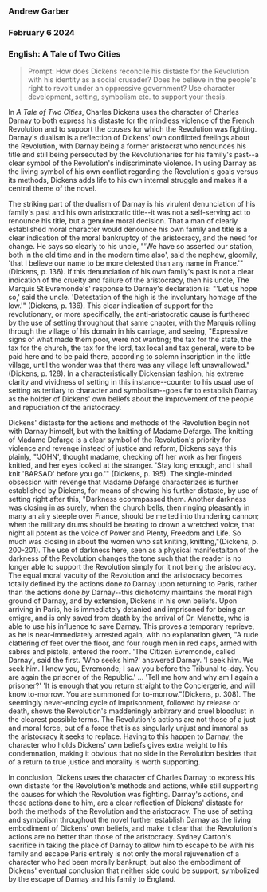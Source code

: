 ### Andrew Garber
### February 6 2024
### English: A Tale of Two Cities

> Prompt: How does Dickens reconcile his distaste for the Revolution with his identity as a social crusader? Does he believe in the people's right to revolt under an oppressive government? Use character development, setting, symbolism etc. to support your thesis. 

In *A Tale of Two Cities*, Charles Dickens uses the character of Charles Darnay to both express his distaste for the mindless violence of the French Revolution and to support the *causes* for which the Revolution was fighting. Darnay's dualism is a reflection of Dickens' own conflicted feelings about the Revolution, with Darnay being a former aristocrat who renounces his title and still being persecuted by the Revolutionaries for his family's past--a clear symbol of the Revolution's indiscriminate violence. In using Darnay as the living symbol of his own conflict regarding the Revolution's goals versus its methods, Dickens adds life to his own internal struggle and makes it a central theme of the novel.

The striking part of the dualism of Darnay is his virulent denunciation of his family's past and his own aristocratic title--it was not a self-serving act to renounce his title, but a genuine moral decision. That a man of clearly established moral character would denounce his own family and title is a clear indication of the moral bankruptcy of the aristocracy, and the need for change. He says so clearly to his uncle, "'We have so asserted our station, both in the old time and in the modern time also', said the nephew, gloomily, 'that I believe our name to be more detested than any name in France.'" (Dickens, p. 136). If this denunciation of his own family's past is not a clear indication of the cruelty and failure of the aristocracy, then his uncle, The Marquis St Evremonde's' response to Darnay's declaration is: "'Let us hope so,' said the uncle. 'Detestation of the high is the involuntary homage of the low.'" (Dickens, p. 136). This clear indication of support for the revolutionary, or more specifically, the anti-aristocratic cause is furthered by the use of setting throughout that same chapter, with the Marquis rolling through the village of his domain in his carriage, and seeing, "Expressive signs of what made them poor, were not wanting; the tax for the state, the tax for the church, the tax for the lord, tax local and tax general, were to be paid here and to be paid there, according to solemn inscription in the little village, until the wonder was that there was any village left unswallowed." (Dickens, p. 128). In a characteristically Dickensian fashion, his extreme clarity and vividness of setting in this instance--counter to his usual use of setting as tertiary to character and symbolism--goes far to establish Darnay as the holder of Dickens' own beliefs about the improvement of the people and repudiation of the aristocracy.

Dickens' distaste for the actions and methods of the Revolution begin not with Darnay himself, but with the knitting of Madame Defarge. The knitting of Madame Defarge is a clear symbol of the Revolution's priority for violence and revenge instead of justice and reform, Dickens says this plainly, "'JOHN', thought madame, checking off her work as her fingers knitted, and her eyes looked at the stranger. 'Stay long enough, and I shall knit 'BARSAD' before you go.'" (Dickens, p. 195). The single-minded obsession with revenge that Madame Defarge characterizes is further established by Dickens, for means of showing his further distaste, by use of setting right after this, "Darkness econmpassed them. Another darkness was closing in as surely, when the church bells, then ringing pleasantly in many an airy steeple over France, should be melted into thundering cannon; when the military drums should be beating to drown a wretched voice, that night all potent as the voice of Power and Plenty, Freedom and Life. So much was closing in about the women who sat kniting, knitting,"(Dickens, p. 200-201). The use of darkness here, seen as a physical manifestaiton of the darkness of the Revolution changes the tone such that the reader is no longer able to support the Revolution simply for it not being the aristocracy. The equal moral vacuity of the Revolution and the aristocracy becomes totally defined by the actions done *to* Darnay upon returning to Paris, rather than the actions done *by* Darnay--this dichotomy maintains the moral high ground of Darnay, and by extension, Dickens in his own beliefs. Upon arriving in Paris, he is immediately detanied and imprisoned for being an emigre, and is only saved from death by the arrival of Dr. Manette, who is able to use his influence to save Darnay. This proves a temporary reprieve, as he is near-immediately arrested again, with no explanation given, "A rude clattering of feet over the floor, and four rough men in red caps, armed with sabres and pistols, entered the room. 'The Citizen Evremonde, called Darnay', said the first. 'Who seeks him?' answered Darnay. 'I seek him. We seek him. I know you, Evremonde; I saw you before the Tribunal to-day. You are again the prisoner of the Republic.' ... 'Tell me how and why am I again a prisoner?' 'It is enough that you return straight to the Conciergerie, and will know to-morrow. You are summoned for to-morrow."(Dickens, p. 308). The seemingly never-ending cycle of imprisonment, followed by release or death, shows the Revolution's maddeningly arbitrary and cruel bloodlust in the clearest possible terms. The Revolution's actions are not those of a just and moral force, but of a force that is as singularly unjust and immoral as the aristocracy it seeks to replace. Having to this happen to Darnay, the character who holds Dickens' own beliefs gives extra weight to his condemnation, making it obvious that no side in the Revolution besides that of a return to true justice and morality is worth supporting.

In conclusion, Dickens uses the character of Charles Darnay to express his own distaste for the Revolution's methods and actions, while still supporting the causes for which the Revolution was fighting. Darnay's actions, and those actions done to him, are a clear reflection of Dickens' distaste for both the methods of the Revolution and the aristocracy. The use of setting and symbolism throughout the novel further establish Darnay as the living embodiment of Dickens' own beliefs, and make it clear that the Revolution's actions are no better than those of the aristocracy. Sydney Carton's sacrifice in taking the place of Darnay to allow him to escape to be with his family and escape Paris entirely is not only the moral rejuvenation of a character who had been morally bankrupt, but also the embodiment of Dickens' eventual conclusion that neither side could be support, symbolized by the escape of Darnay and his family to England.